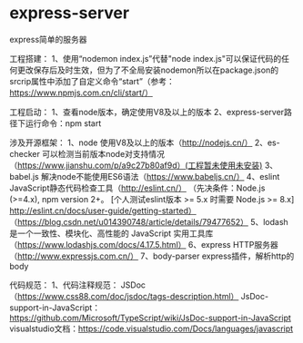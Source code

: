 # express-server
express简单的服务器


工程搭建：
1、使用“nodemon index.js”代替"node index.js"可以保证代码的任何更改保存后及时生效，但为了不全局安装nodemon所以在package.json的srcrip属性中添加了自定义命令“start”（参考：https://www.npmjs.com.cn/cli/start/）


工程启动：
1、查看node版本，确定使用V8及以上的版本
2、express-server路径下运行命令：npm start


涉及开源框架：
1、node            使用V8及以上的版本（http://nodejs.cn/）
2、es-checker      可以检测当前版本node对支持情况（https://www.jianshu.com/p/a9c27b80af9d）(工程暂未使用未安装)
3、babel.js        解决node不能使用ES6语法（https://www.babeljs.cn/）
4、eslint          JavaScript静态代码检查工具（http://eslint.cn/）
                    （先决条件：Node.js (>=4.x), npm version 2+。 [个人测试eslint版本 >= 5.x 时需要 Node.js >= 8.x] http://eslint.cn/docs/user-guide/getting-started）
                    （https://blog.csdn.net/u014390748/article/details/79477652）
5、lodash          是一个一致性、模块化、高性能的 JavaScript 实用工具库（https://www.lodashjs.com/docs/4.17.5.html）
6、express         HTTP服务器（http://www.expressjs.com.cn/）
7、body-parser     express插件，解析http的body

代码规范：
1、代码注释规范：    JSDoc（https://www.css88.com/doc/jsdoc/tags-description.html）
                        JsDoc-support-in-JavaScript：https://github.com/Microsoft/TypeScript/wiki/JsDoc-support-in-JavaScript
                        visualstudio文档：https://code.visualstudio.com/Docs/languages/javascript

